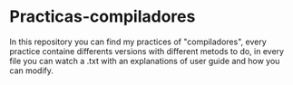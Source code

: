 # Practicas-compiladores

In this repository you can find my practices of "compiladores", every practice containe differents versions with different metods to do, in every file you can watch a .txt with an explanations of user guide and how you can modify.
